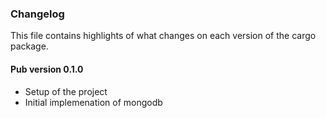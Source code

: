 ### Changelog ###

This file contains highlights of what changes on each version of the cargo package.

#### Pub version 0.1.0 ####

- Setup of the project
- Initial implemenation of mongodb